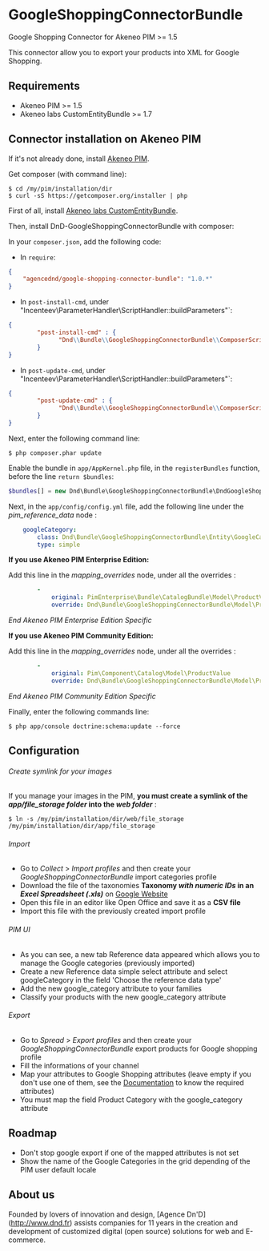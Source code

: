 GoogleShoppingConnectorBundle
=============================

Google Shopping Connector for Akeneo PIM >= 1.5

This connector allow you to export your products into XML for Google Shopping.

## Requirements

* Akeneo PIM >= 1.5
* Akeneo labs CustomEntityBundle >= 1.7

## Connector installation on Akeneo PIM

If it's not already done, install [Akeneo PIM](https://github.com/akeneo/pim-community-standard).

Get composer (with command line):
```console
$ cd /my/pim/installation/dir
$ curl -sS https://getcomposer.org/installer | php
```

First of all, install [Akeneo labs CustomEntityBundle](https://github.com/akeneo-labs/CustomEntityBundle).

Then, install DnD-GoogleShoppingConnectorBundle with composer:

In your ```composer.json```, add the following code:

* In `require`:

```json
{
    "agencednd/google-shopping-connector-bundle": "1.0.*"
}
```

* In `post-install-cmd`, under "Incenteev\\ParameterHandler\\ScriptHandler::buildParameters"`:

```json
{
        "post-install-cmd" : {
              "Dnd\\Bundle\\GoogleShoppingConnectorBundle\\ComposerScripts::getProductValueByPimEdition"
        }
}
```

* In `post-update-cmd`, under "Incenteev\\ParameterHandler\\ScriptHandler::buildParameters"`:

```json
{
        "post-update-cmd" : {
              "Dnd\\Bundle\\GoogleShoppingConnectorBundle\\ComposerScripts::getProductValueByPimEdition"
        }
}
```

Next, enter the following command line:
```console
$ php composer.phar update
```

Enable the bundle in ```app/AppKernel.php``` file, in the ```registerBundles``` function, before the line ```return $bundles```:
```php
$bundles[] = new Dnd\Bundle\GoogleShoppingConnectorBundle\DndGoogleShoppingConnectorBundle();
```

Next, in the ```app/config/config.yml``` file, add the following line under the _pim_reference_data_ node :
```yml
    googleCategory:
        class: Dnd\Bundle\GoogleShoppingConnectorBundle\Entity\GoogleCategory
        type: simple
```

**If you use Akeneo PIM Enterprise Edition:**


Add this line in the _mapping_overrides_ node, under all the overrides : 
```yml
        -
            original: PimEnterprise\Bundle\CatalogBundle\Model\ProductValue
            override: Dnd\Bundle\GoogleShoppingConnectorBundle\Model\ProductValue
```

_End Akeneo PIM Enterprise Edition Specific_

**If you use Akeneo PIM Community Edition:**

Add this line in the _mapping_overrides_ node, under all the overrides : 
```yml
        -
            original: Pim\Component\Catalog\Model\ProductValue
            override: Dnd\Bundle\GoogleShoppingConnectorBundle\Model\ProductValue
```

_End Akeneo PIM Community Edition Specific_

Finally, enter the following commands line:
```console
$ php app/console doctrine:schema:update --force
```

## Configuration

###### Create symlink for your images

If you manage your images in the PIM, **you must create a symlink of the _app/file_storage folder_ into the _web folder_** :
```console
$ ln -s /my/pim/installation/dir/web/file_storage /my/pim/installation/dir/app/file_storage
```

###### Import

* Go to _Collect_ > _Import profiles_ and then create your _GoogleShoppingConnectorBundle_ import categories profile
* Download the file of the taxonomies **Taxonomy _with numeric IDs_ in an _Excel Spreadsheet (.xls)_** on [Google Website](https://support.google.com/merchants/answer/160081?hl=en&ref_topic=3404778)
* Open this file in an editor like Open Office and save it as a **CSV file**
* Import this file with the previously created import profile

###### PIM UI

* As you can see, a new tab Reference data appeared which allows you to manage the Google categories (previously imported)
* Create a new Reference data simple select attribute and select googleCategory in the field 'Choose the reference data type'
* Add the new google_category attribute to your families
* Classify your products with the new google_category attribute

###### Export

* Go to _Spread_ > _Export profiles_ and then create your _GoogleShoppingConnectorBundle_ export products for Google shopping profile
* Fill the informations of your channel
* Map your attributes to Google Shopping attributes (leave empty if you don't use one of them, see the [Documentation](https://support.google.com/merchants/answer/1344057?hl=en&ref_topic=3404778) to know the required attributes)
* You must map the field Product Category with the google_category attribute

## Roadmap

* Don't stop google export if one of the mapped attributes is not set
* Show the name of the Google Categories in the grid depending of the PIM user default locale

## About us
Founded by lovers of innovation and design, [Agence Dn'D] (http://www.dnd.fr) assists companies for 11 years in the creation and development of customized digital (open source) solutions for web and E-commerce.
